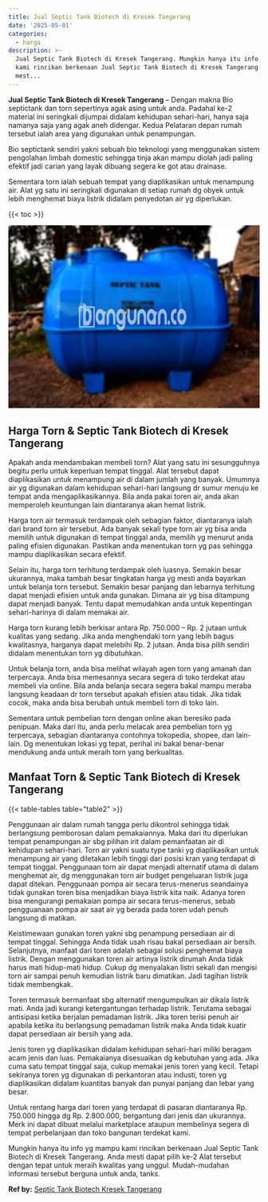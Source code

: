```yaml
---
title: Jual Septic Tank Biotech di Kresek Tangerang
date: '2025-05-01'
categories:
  - harga
description: >-
  Jual Septic Tank Biotech di Kresek Tangerang. Mungkin hanya itu info yg mampu
  kami rincikan berkenaan Jual Septic Tank Biotech di Kresek Tangerang. Anda
  mest...
---
```


**Jual Septic Tank Biotech di Kresek Tangerang** – Dengan makna Bio septictank dan torn sepertinya agak asing untuk anda. Padahal ke-2 material ini seringkali dijumpai didalam kehidupan sehari-hari, hanya saja namanya saja yang agak aneh didengar. Kedua Pelataran depan rumah tersebut ialah area yang digunakan untuk penampungan.

Bio septictank sendiri yakni sebuah bio teknologi yang menggunakan sistem pengolahan limbah domestic sehingga tinja akan mampu diolah jadi paling efektif jadi carian yang layak dibuang segera ke got atau drainase.

Sementara torn ialah sebuah tempat yang diaplikasikan untuk menampung air. Alat yg satu ini seringkali digunakan di setiap rumah dg obyek untuk lebih menghemat biaya listrik didalam penyedotan air yg diperlukan.

{{< toc >}}

![Jual Septic Tank Biotech di Kresek Tangerang](/images/jual-bio-septictank-17.png)

## Harga Torn & Septic Tank Biotech di Kresek Tangerang

Apakah anda mendambakan membeli torn? Alat yang satu ini sesungguhnya begitu perlu untuk keperluan tempat tinggal. Alat tersebut dapat diaplikasikan untuk menampung air di dalam jumlah yang banyak. Umumnya air yg digunakan dalam kehidupan sehari-hari langsung dr sumur menuju ke tempat anda mengaplikasikannya. Bila anda pakai toren air, anda akan memperoleh keuntungan lain diantaranya akan hemat listrik.

Harga torn air termasuk terdampak oleh sebagian faktor, diantaranya ialah dari brand torn air tersebut. Ada banyak sekali type torn air yg bisa anda memilih untuk digunakan di tempat tinggal anda, memilih yg menurut anda paling efisien digunakan. Pastikan anda menentukan torn yg pas sehingga mampu diaplikasikan secara efektif.

Selain itu, harga torn terhitung terdampak oleh luasnya. Semakin besar ukurannya, maka tambah besar tingkatan harga yg mesti anda bayarkan untuk belanja torn tersebut. Semakin besar panjang dan lebarnya terhitung dapat menjadi efisien untuk anda gunakan. Dimana air yg bisa ditampung dapat menjadi banyak. Tentu dapat memudahkan anda untuk kepentingan sehari-harinya di dalam memakai air.

Harga torn kurang lebih berkisar antara Rp. 750.000 – Rp. 2 jutaan untuk kualitas yang sedang. Jika anda menghendaki torn yang lebih bagus kwalitasnya, harganya dapat melebihi Rp. 2 jutaan. Anda bisa pilih sendiri didalam menentukan torn yg dibutuhkan.

Untuk belanja torn, anda bisa melihat wilayah agen torn yang amanah dan terpercaya. Anda bisa memesannya secara segera di toko terdekat atau membeli via online. Bila anda belanja secara segera bakal mampu meraba langsung keadaan dr torn tersebut apakah efisien atau tidak. Jika tidak cocok, maka anda bisa berubah untuk membeli torn di toko lain.

Sementara untuk pembelian torn dengan online akan beresiko pada penipuan. Maka dari itu, anda perlu melacak area pembelian torn yg terpercaya, sebagian diantaranya contohnya tokopedia, shopee, dan lain-lain. Dg menentukan lokasi yg tepat, perihal ini bakal benar-benar mendukung anda untuk meraih torn yang berkualitas.

## Manfaat Torn & Septic Tank Biotech di Kresek Tangerang

{{< table-tables table="table2" >}}

Penggunaan air dalam rumah tangga perlu dikontrol sehingga tidak berlangsung pemborosan dalam pemakaiannya. Maka dari itu diperlukan tempat penampungan air sbg pilihan irit dalam pemanfaatan air di kehidupan sehari-hari. Torn air yakni suatu type tanki yg diaplikasikan untuk menampung air yang diletakan lebih tinggi dari posisi kran yang terdapat di tempat tinggal. Penggunaan torn air dapat menjadi alternatif utama di dalam menghemat air, dg menggunakan torn air budget pengeluaran listrik juga dapat ditekan. Penggunaan pompa air secara terus-menerus seandainya tidak gunakan toren bisa menjadikan biaya listrik kita naik. Adanya toren bisa mengurangi pemakaian pompa air secara terus-menerus, sebab pengguanaan pompa air saat air yg berada pada toren udah penuh langsung di matikan.

Keistimewaan gunakan toren yakni sbg penampung persediaan air di tempat tinggal. Sehingga Anda tidak usah risau bakal persediaan air bersih. Selanjutnya, manfaat dari toren adalah sebagai solusi penghemat biaya listrik. Dengan menggunakan toren air artinya listrik dirumah Anda tidak harus mati hidup-mati hidup. Cukup dg menyalakan listri sekali dan mengisi torn air sampai penuh kemudian listrik baru dimatikan. Jadi tagihan listrik tidak membengkak.

Toren termasuk bermanfaat sbg alternatif mengumpulkan air dikala listrik mati. Anda jadi kurangi ketergantungan terhadap listrik. Terutama sebagai antisipasi ketika berjalan pemadaman listrik. Jika toren terisi penuh air apabila ketika itu berlangsung pemadaman listrik maka Anda tidak kuatir dapat persediaan air bersih yang ada.

Jenis toren yg diaplikasikan didalam kehidupan sehari-hari miliki beragam acam jenis dan luas. Pemakaianya disesuaikan dg kebutuhan yang ada. Jika cuma satu tempat tinggal saja, cukup memakai jenis toren yang kecil. Tetapi sekiranya toren yg digunakan di perkantoran atau industi, toren yg diaplikasikan didalam kuantitas banyak dan punyai panjang dan lebar yang besar.

Untuk rentang harga dari toren yang terdapat di pasaran diantaranya Rp. 750.000 hingga dg Rp. 2.800.000, bergantung dari jenis dan ukurannya. Merk ini dapat dibuat melalui marketplace ataupun membelinya segera di tempat perbelanjaan dan toko bangunan terdekat kami.

Mungkin hanya itu info yg mampu kami rincikan berkenaan Jual Septic Tank Biotech di Kresek Tangerang. Anda mesti dapat pilih ke-2 Alat tersebut dengan tepat untuk meraih kwalitas yang unggul. Mudah-mudahan informasi tersebut berguna untuk anda, tanks.

**Ref by:** [Septic Tank Biotech Kresek Tangerang](https://id.wikipedia.org/wiki/Septic)
